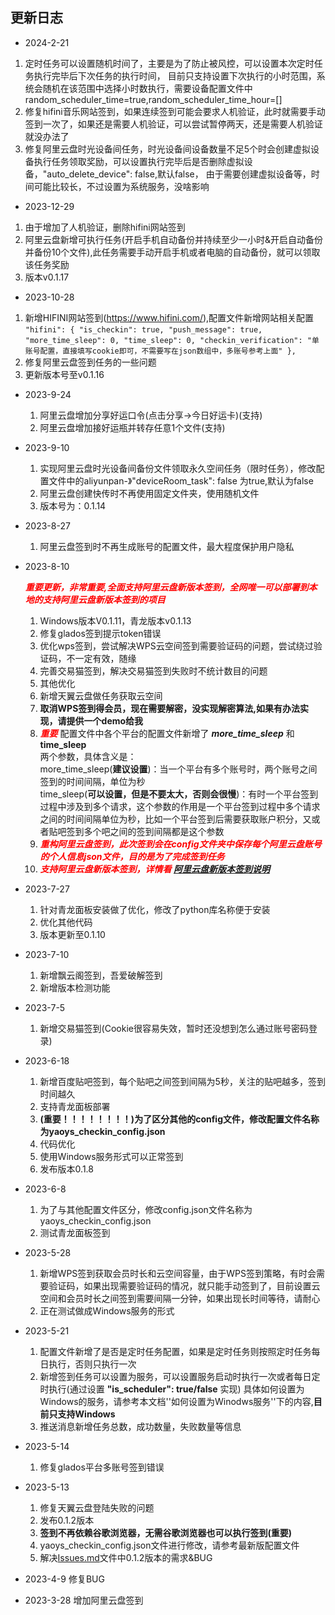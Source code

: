 ## 更新日志
- 2024-2-21
1. 定时任务可以设置随机时间了，主要是为了防止被风控，可以设置本次定时任务执行完毕后下次任务的执行时间，
   目前只支持设置下次执行的小时范围，系统会随机在该范围中选择小时数执行，需要设备配置文件中random_scheduler_time=true,random_scheduler_time_hour=[]
2. 修复hifini音乐网站签到，如果连续签到可能会要求人机验证，此时就需要手动签到一次了，如果还是需要人机验证，可以尝试暂停两天，还是需要人机验证就没办法了
3. 修复阿里云盘时光设备间任务，时光设备间设备数量不足5个时会创建虚拟设备执行任务领取奖励，可以设置执行完毕后是否删除虚拟设备，"auto_delete_device": false,默认false，
   由于需要创建虚拟设备等，时间可能比较长，不过设置为系统服务，没啥影响

- 2023-12-29
1. 由于增加了人机验证，删除hifini网站签到
2. 阿里云盘新增可执行任务(开启手机自动备份并持续至少一小时&开启自动备份并备份10个文件),此任务需要手动开启手机或者电脑的自动备份，就可以领取该任务奖励
3. 版本v0.1.17

- 2023-10-28
1. 新增HIFINI网站签到(https://www.hifini.com/),配置文件新增网站相关配置
`"hifini": {
      "is_checkin": true,
      "push_message": true,
      "more_time_sleep": 0,
      "time_sleep": 0,
      "checkin_verification": "单账号配置，直接填写cookie即可，不需要写在json数组中，多账号参考上面"
    },`
2. 修复阿里云盘签到任务的一些问题
3. 更新版本号至v0.1.16
- 2023-9-24 
  1. 阿里云盘增加分享好运口令(点击分享->今日好运卡)(支持)
  2. 阿里云盘增加接好运瓶并转存任意1个文件(支持)
- 2023-9-10
  1. 实现阿里云盘时光设备间备份文件领取永久空间任务（限时任务），修改配置文件中的aliyunpan-》"deviceRoom_task": false 为true,默认为false
  2. 阿里云盘创建快传时不再使用固定文件夹，使用随机文件
  3. 版本号为：0.1.14
- 2023-8-27
   1. 阿里云盘签到时不再生成账号的配置文件，最大程度保护用户隐私
- 2023-8-10

  <font color='red'>***重要更新，非常重要,全面支持阿里云盘新版本签到，全网唯一可以部署到本地的支持阿里云盘新版本签到的项目***</font>
    1. Windows版本V0.1.11，青龙版本v0.1.13
    2. 修复glados签到提示token错误
    3. 优化wps签到，尝试解决WPS云空间签到需要验证码的问题，尝试绕过验证码，不一定有效，随缘
    4. 完善交易猫签到，解决交易猫签到失败时不统计数目的问题
    5. 其他优化
    6. 新增天翼云盘做任务获取云空间
    7. **取消WPS签到得会员，现在需要解密，没实现解密算法,如果有办法实现，请提供一个demo给我**
    8. <font color='red'>***重要***</font> 配置文件中各个平台的配置文件新增了 ***more_time_sleep*** 和 **time_sleep**
       </br>两个参数，具体含义是：
       </br>more_time_sleep(**建议设置**)：当一个平台有多个账号时，两个账号之间签到的时间间隔，单位为秒
       </br>time_sleep(**可以设置，但是不要太大，否则会很慢**)：有时一个平台签到过程中涉及到多个请求，这个参数的作用是一个平台签到过程中多个请求之间的时间间隔单位为秒，比如一个平台签到后需要获取账户积分，又或者贴吧签到多个吧之间的签到间隔都是这个参数
    9. <font color='#FF000'>***重构阿里云盘签到，此次签到会在config文件夹中保存每个阿里云盘账号的个人信息json文件，目的是为了完成签到任务***</font>
    10. <font color='#FF000'>***支持阿里云盘新版本签到，详情看 [阿里云盘新版本签到说明](阿里云盘新版本签到说明.md)***</font>

- 2023-7-27
    1. 针对青龙面板安装做了优化，修改了python库名称便于安装
    2. 优化其他代码
    3. 版本更新至0.1.10
- 2023-7-10
    1. 新增飘云阁签到，吾爱破解签到
    2. 新增版本检测功能
- 2023-7-5
    1. 新增交易猫签到(Cookie很容易失效，暂时还没想到怎么通过账号密码登录)
- 2023-6-18
    1. 新增百度贴吧签到，每个贴吧之间签到间隔为5秒，关注的贴吧越多，签到时间越久
    2. 支持青龙面板部署
    3. **(重要！！！！！！！！)为了区分其他的config文件，修改配置文件名称为yaoys_checkin_config.json**
    4. 代码优化
    5. 使用Windows服务形式可以正常签到
    6. 发布版本0.1.8

- 2023-6-8

    1. 为了与其他配置文件区分，修改config.json文件名称为yaoys_checkin_config.json
    2. 测试青龙面板签到

- 2023-5-28
    1. 新增WPS签到获取会员时长和云空间容量，由于WPS签到策略，有时会需要验证码，如果出现需要验证码的情况，就只能手动签到了，目前设置云空间和会员时长之间签到需要间隔一分钟，如果出现长时间等待，请耐心
    2. 正在测试做成Windows服务的形式
- 2023-5-21
    1. 配置文件新增了是否是定时任务配置，如果是定时任务则按照定时任务每日执行，否则只执行一次
    2. 新增签到任务可以设置为服务，可以设置服务启动时执行一次或者每日定时执行(通过设置 **"is_scheduler": true/false**
       实现)
       具体如何设置为Windows的服务，请参考本文档''如何设置为Winodws服务''下的内容,**目前只支持Windows**
    3. 推送消息新增任务总数，成功数量，失败数量等信息

- 2023-5-14
    1. 修复glados平台多账号签到错误
- 2023-5-13
    1. 修复天翼云盘登陆失败的问题
    2. 发布0.1.2版本
    3. **签到不再依赖谷歌浏览器，无需谷歌浏览器也可以执行签到(重要)**
    4. yaoys_checkin_config.json文件进行修改，请参考最新版配置文件
    5. 解决[Issues.md](../说明文件/Issues.md)文件中0.1.2版本的需求&BUG
- 2023-4-9 修复BUG
- 2023-3-28 增加阿里云盘签到